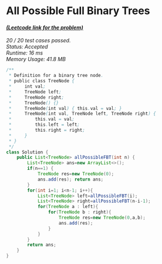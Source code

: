 # **All Possible Full Binary Trees**

#### [_(Leetcode link for the problem)_](https://leetcode.com/problems/all-possible-full-binary-trees/)

_20 / 20 test cases passed.  
Status: Accepted  
Runtime: 16 ms  
Memory Usage: 41.8 MB_

```java
/**
 * Definition for a binary tree node.
 * public class TreeNode {
 *     int val;
 *     TreeNode left;
 *     TreeNode right;
 *     TreeNode() {}
 *     TreeNode(int val) { this.val = val; }
 *     TreeNode(int val, TreeNode left, TreeNode right) {
 *         this.val = val;
 *         this.left = left;
 *         this.right = right;
 *     }
 * }
 */
class Solution {
    public List<TreeNode> allPossibleFBT(int n) {
        List<TreeNode> ans=new ArrayList<>();
        if(n==1) {
            TreeNode res=new TreeNode(0);
            ans.add(res); return ans;
        }
        for(int i=1; i<n-1; i++){
            List<TreeNode> left=allPossibleFBT(i);
            List<TreeNode> right=allPossibleFBT(n-i-1);
            for(TreeNode a : left){
                for(TreeNode b : right){
                    TreeNode res=new TreeNode(0,a,b);
                    ans.add(res);
                }
            }
        }
        return ans;
    }
}
```
